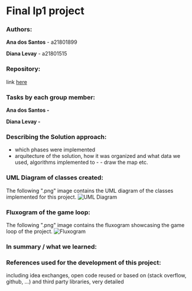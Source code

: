 # Final lp1 project

### Authors:
**Ana dos Santos** - a21801899

**Diana Levay** - a21801515

### Repository:
link [here](https://github.com/nanilevay/projeto_lp1_segunda_epoca)

### Tasks by each group member:
**Ana dos Santos -**

**Diana Levay -**

### Describing the Solution approach:
- which phases were implemented
- arquitecture of the solution, how it was organized and what data we used, algorithms implemented to - - draw the map etc.

### UML Diagram of classes created:
The following ".png" image contains the UML diagram of the classes implemented for this project.
![UML Diagram](URL)

### Fluxogram of the game loop:
The following ".png" image contains the fluxogram showcasing the game loop of the project.
![Fluxogram](URL)

### In summary / what we learned:

### References used for the development of this project:
including idea exchanges, open code reused or based on (stack overflow, github, ...) and third party libraries, very detailed







